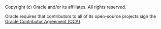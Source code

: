 Copyright (c) Oracle and/or its affiliates. All rights reserved.

Oracle requires that contributors to all of its open-source projects sign the 
<a href="http://www.oracle.com/technetwork/community/oca-486395.html">Oracle Contributor Agreement (OCA)</a>.
